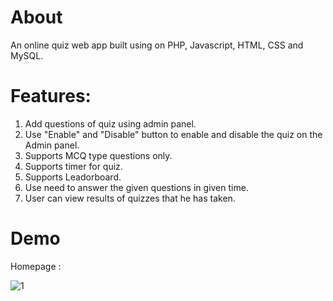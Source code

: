 # About

An online quiz web app built using on PHP, Javascript, HTML, CSS and MySQL. 

# Features: 

1. Add questions of quiz using admin panel.
2. Use "Enable" and "Disable" button to enable and disable the quiz on the Admin panel.
3. Supports MCQ type questions only.
4. Supports timer for quiz.
5. Supports Leadorboard.
6. Use need to answer the given questions in given time.
7. User can view results of quizzes that he has taken.

# Demo 

Homepage : 

![1](images/homepage.png)
